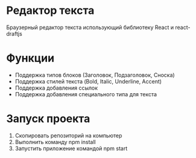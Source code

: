 # Редактор текста 

Браузерный редактор текста использующий библиотеку React и react-draftjs

# Функции

- Поддержка типов блоков (Заголовок, Подзаголовок, Сноска)
- Поддержка стилей текста (Bold, Italic, Underline, Accent)
- Поддержка добавления ссылок
- Поддержка добавления специального типа для текста

# Запуск проекта

1. Скопировать репозиторий на компьютер
2. Выполнить команду npm install 
3. Запустить приложение командой npm start
